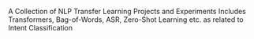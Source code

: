 A Collection of NLP Transfer Learning Projects and Experiments
Includes Transformers, Bag-of-Words, ASR, Zero-Shot Learning etc. as related to Intent Classification

